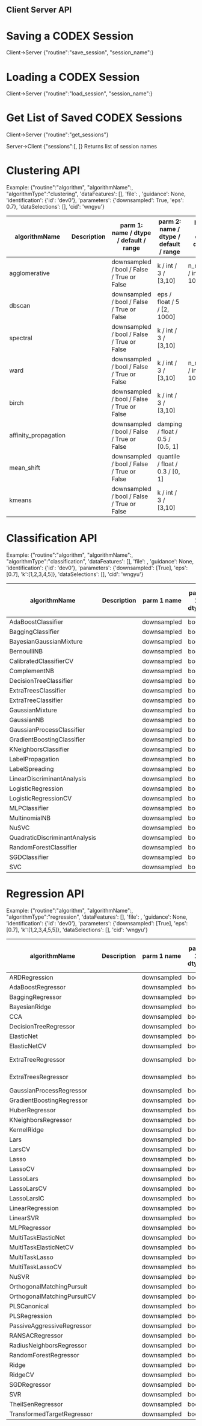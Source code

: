 


## Client Server API

# Saving a CODEX Session
Client->Server
{"routine":"save_session", "session_name":<session name>}

# Loading a CODEX Session
Client->Server
{"routine":"load_session", "session_name":<session name>}

# Get List of Saved CODEX Sessions
Client->Server
{"routine":"get_sessions"}

Server->Client
{"sessions":[<session name1>, <session name2>]}
	Returns list of session names




# Clustering API

Example:
{"routine":"algorithm", "algorithmName":<name string>, "algorithmType":"clustering", 'dataFeatures': [<list of feature strings>], 'file': <file name>, 'guidance': None, 'identification': {'id': 'dev0'}, 'parameters': {'downsampled': True, 'eps': 0.7}, 'dataSelections': [], 'cid': 'wngyu'}


|     algorithmName       | Description  |   parm 1: name / dtype / default / range  | parm 2: name / dtype / default / range | parm 3: name / dtype / default / range |
|-------------------------|--------------|-------------------------------------------|----------------------------------------|----------------------------------------|
|  agglomerative          |              | downsampled / bool / False / True or False | k / int / 3 / [3,10]                  |  n_neighbors / int / 5 / [2, 1000]     |
|  dbscan                 |              | downsampled / bool / False / True or False | eps / float / 5 / [2, 1000]           |                                        |
|  spectral               |              | downsampled / bool / False / True or False | k / int / 3 / [3,10]                  |                                        |
|  ward                   |              | downsampled / bool / False / True or False | k / int / 3 / [3,10]                  |  n_neighbors / int / 5 / [2, 1000]     |
|  birch                  |              | downsampled / bool / False / True or False | k / int / 3 / [3,10]                  |                                        |
|  affinity_propagation   |              | downsampled / bool / False / True or False | damping / float / 0.5 / [0.5, 1]      |                                        |
|  mean_shift             |              | downsampled / bool / False / True or False | quantile / float / 0.3 / [0, 1]       |                                        |
|  kmeans                 |              | downsampled / bool / False / True or False | k / int / 3 / [3,10]                  |                                        |


# Classification API

Example:
{"routine":"algorithm", "algorithmName":<name string>, "algorithmType":"classification", 'dataFeatures': [<list of feature strings>], 'file': <file name>, 'guidance': None, 'identification': {'id': 'dev0'}, 'parameters': {'downsampled': [True], 'eps': [0.7], 'k':[1,2,3,4,5]}, 'dataSelections': [], 'cid': 'wngyu'}


|         algorithmName          | Description  | parm 1 name  | parm 1 dtype | parm 1 default value | parm 1 range |     parm 2 name      | parm 2 dtype | parm 2 default value |     parm 2 range   |
|--------------------------------|--------------|--------------|--------------|----------------------|--------------|----------------------|--------------|----------------------|--------------------|
| AdaBoostClassifier             |              | downsampled  |      bool    |         False        | True | False | n_estimators         |     int      |          50          |     [1, 100]       |
| BaggingClassifier              |              | downsampled  |      bool    |         False        | True | False | n_estimators         |     int      |          10          |     [1, 100]       |
| BayesianGaussianMixture        |              | downsampled  |      bool    |         False        | True | False | n_components         |     int      |           1          |     [1, 100]       |
| BernoulliNB                    |              | downsampled  |      bool    |         False        | True | False |    alpha             |    float     |           1          |     [0, 100]       |
| CalibratedClassifierCV         |              | downsampled  |      bool    |         False        | True | False |    method            |    string    |       sigmoid        | sigmoid | isotonic |
| ComplementNB                   |              | downsampled  |      bool    |         False        | True | False |    alpha             |    float     |           1          |     [0, 100]       |
| DecisionTreeClassifier         |              | downsampled  |      bool    |         False        | True | False |  max_depth           |     int      |         None         |   None | [1, 1000] |
| ExtraTreesClassifier           |              | downsampled  |      bool    |         False        | True | False | n_estimators         |     int      |          10          |     [1, 100]       |
| ExtraTreeClassifier            |              | downsampled  |      bool    |         False        | True | False |  max_depth           |     int      |         None         |   None | [1, 1000] |
| GaussianMixture                |              | downsampled  |      bool    |         False        | True | False | n_components         |     int      |           1          |     [1, 100]       |
| GaussianNB                     |              | downsampled  |      bool    |         False        | True | False | var_smoothing        |    float     |         1e-09        |     [0, 100]       |
| GaussianProcessClassifier      |              | downsampled  |      bool    |         False        | True | False | n_restarts_optimizer |     int      |           0          |     [0, 100]       |
| GradientBoostingClassifier     |              | downsampled  |      bool    |         False        | True | False | n_estimators         |     int      |          100         |     [1, 1000]      |
| KNeighborsClassifier           |              | downsampled  |      bool    |         False        | True | False | n_neighbors          |     int      |           5          |     [1, 100]       |
| LabelPropagation               |              | downsampled  |      bool    |         False        | True | False | n_neighbors          |     int      |           5          |     [1, 100]       |
| LabelSpreading                 |              | downsampled  |      bool    |         False        | True | False | n_neighbors          |     int      |           5          |     [1, 100]       |
| LinearDiscriminantAnalysis     |              | downsampled  |      bool    |         False        | True | False | n_components         |     int      |           3          | [1, # features -1] |
| LogisticRegression             |              | downsampled  |      bool    |         False        | True | False | max_iter             |     int      |          100         |    [1, 10000]      |
| LogisticRegressionCV           |              | downsampled  |      bool    |         False        | True | False | max_iter             |     int      |          100         |    [1, 10000]      |
| MLPClassifier                  |              | downsampled  |      bool    |         False        | True | False | max_iter             |     int      |          200         |    [1, 10000]      |
| MultinomialNB                  |              | downsampled  |      bool    |         False        | True | False |    alpha             |    float     |           1          |     [0, 100]       |
| NuSVC                          |              | downsampled  |      bool    |         False        | True | False | max_iter             |     int      |          -1          |    [-1, 10000]     |
| QuadraticDiscriminantAnalysis  |              | downsampled  |      bool    |         False        | True | False | tol                  |    float     |         1.0e-4       |   [1.0e-6, 1.0e-2] |
| RandomForestClassifier         |              | downsampled  |      bool    |         False        | True | False | n_estimators         |     int      |          10          |     [1, 100]       |
| SGDClassifier                  |              | downsampled  |      bool    |         False        | True | False |    alpha             |    float     |        0.0001        |     [0, 100]       |
| SVC                            |              | downsampled  |      bool    |         False        | True | False | max_iter             |     int      |          -1          |    [-1, 10000]     |


# Regression API

Example:
{"routine":"algorithm", "algorithmName":<name string>, "algorithmType":"regression", 'dataFeatures': [<list of feature strings>], 'file': <file name>, 'guidance': None, 'identification': {'id': 'dev0'}, 'parameters': {'downsampled': [True], 'eps': [0.7], 'k':[1,2,3,4,5,5]}, 'dataSelections': [], 'cid': 'wngyu'}

|           algorithmName        | Description  | parm 1 name  | parm 1 dtype | parm 1 default value | parm 1 range |     parm 2 name      | parm 2 dtype | parm 2 default value |     parm 2 range   |
|--------------------------------|--------------|--------------|--------------|----------------------|--------------|----------------------|--------------|----------------------|--------------------|
| ARDRegression                  |              | downsampled  |      bool    |         False        | True | False | n_iter               |     int      |         300          |    [1, 10000]      |
| AdaBoostRegressor              |              | downsampled  |      bool    |         False        | True | False | n_estimators         |     int      |          50          |     [1, 1000]      |
| BaggingRegressor               |              | downsampled  |      bool    |         False        | True | False | n_estimators         |     int      |          10          |     [1, 1000]      |
| BayesianRidge                  |              | downsampled  |      bool    |         False        | True | False | n_estimators         |     int      |          300         |     [1, 1000]      |
| CCA                            |              | downsampled  |      bool    |         False        | True | False | max_iter             |     int      |          500         |     [1, 1000]      |
| DecisionTreeRegressor          |              | downsampled  |      bool    |         False        | True | False | max_depth            |     int      |         None         |   None | [1, 1000] |
| ElasticNet                     |              | downsampled  |      bool    |         False        | True | False | max_iter             |     int      |          -1          |    [-1, 10000]     |
| ElasticNetCV                   |              | downsampled  |      bool    |         False        | True | False | max_iter             |     int      |          -1          |    [-1, 10000]     |
| ExtraTreeRegressor             |              | downsampled  |      bool    |         False        | True | False | max_features         |     int      |       # features     |    [1, # features] |
| ExtraTreesRegressor            |              | downsampled  |      bool    |         False        | True | False | max_features         |     int      |       # features     |    [1, # features] |
| GaussianProcessRegressor       |              | downsampled  |      bool    |         False        | True | False | n_restarts_optimizer |     int      |           0          |        >= 0        |
| GradientBoostingRegressor      |              | downsampled  |      bool    |         False        | True | False | max_depth            |     int      |           3          |   None | [1, 1000] |
| HuberRegressor                 |              | downsampled  |      bool    |         False        | True | False | max_iter             |     int      |          100         |    [1, 10000]      |
| KNeighborsRegressor            |              | downsampled  |      bool    |         False        | True | False |
| KernelRidge                    |              | downsampled  |      bool    |         False        | True | False |
| Lars                           |              | downsampled  |      bool    |         False        | True | False |
| LarsCV                         |              | downsampled  |      bool    |         False        | True | False |
| Lasso                          |              | downsampled  |      bool    |         False        | True | False |
| LassoCV                        |              | downsampled  |      bool    |         False        | True | False |
| LassoLars                      |              | downsampled  |      bool    |         False        | True | False |
| LassoLarsCV                    |              | downsampled  |      bool    |         False        | True | False |
| LassoLarsIC                    |              | downsampled  |      bool    |         False        | True | False |
| LinearRegression               |              | downsampled  |      bool    |         False        | True | False |
| LinearSVR                      |              | downsampled  |      bool    |         False        | True | False |
| MLPRegressor                   |              | downsampled  |      bool    |         False        | True | False |
| MultiTaskElasticNet            |              | downsampled  |      bool    |         False        | True | False |
| MultiTaskElasticNetCV          |              | downsampled  |      bool    |         False        | True | False |
| MultiTaskLasso                 |              | downsampled  |      bool    |         False        | True | False |
| MultiTaskLassoCV               |              | downsampled  |      bool    |         False        | True | False |
| NuSVR                          |              | downsampled  |      bool    |         False        | True | False |
| OrthogonalMatchingPursuit      |              | downsampled  |      bool    |         False        | True | False |
| OrthogonalMatchingPursuitCV    |              | downsampled  |      bool    |         False        | True | False |
| PLSCanonical                   |              | downsampled  |      bool    |         False        | True | False |
| PLSRegression                  |              | downsampled  |      bool    |         False        | True | False |
| PassiveAggressiveRegressor     |              | downsampled  |      bool    |         False        | True | False |
| RANSACRegressor                |              | downsampled  |      bool    |         False        | True | False |
| RadiusNeighborsRegressor       |              | downsampled  |      bool    |         False        | True | False |
| RandomForestRegressor          |              | downsampled  |      bool    |         False        | True | False |
| Ridge                          |              | downsampled  |      bool    |         False        | True | False |
| RidgeCV                        |              | downsampled  |      bool    |         False        | True | False |
| SGDRegressor                   |              | downsampled  |      bool    |         False        | True | False |
| SVR                            |              | downsampled  |      bool    |         False        | True | False |
| TheilSenRegressor              |              | downsampled  |      bool    |         False        | True | False |
| TransformedTargetRegressor     |              | downsampled  |      bool    |         False        | True | False |





